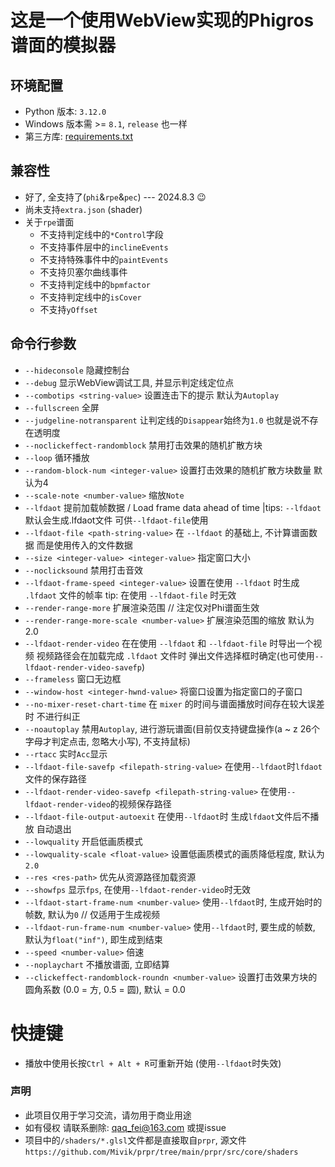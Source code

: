 # 这是一个使用WebView实现的Phigros谱面的模拟器

## 环境配置
- Python 版本: `3.12.0`
- Windows 版本需 >= `8.1`, `release` 也一样
- 第三方库: [requirements.txt](./requirements.txt)

## 兼容性
- 好了, 全支持了(`phi`&`rpe`&`pec`) --- 2024.8.3 😉
- 尚未支持`extra.json` (shader)
- 关于`rpe`谱面
    - 不支持判定线中的`*Control`字段
    - 不支持事件层中的`inclineEvents`
    - 不支持特殊事件中的`paintEvents`
    - 不支持贝塞尔曲线事件
    - 不支持判定线中的`bpmfactor`
    - 不支持判定线中的`isCover`
    - 不支持`yOffset`

## 命令行参数
- `--hideconsole` 隐藏控制台
- `--debug` 显示WebView调试工具, 并显示判定线定位点
- `--combotips <string-value>` 设置连击下的提示 默认为`Autoplay`
- `--fullscreen` 全屏
- `--judgeline-notransparent` 让判定线的`Disappear`始终为`1.0` 也就是说不存在透明度
- `--noclickeffect-randomblock` 禁用打击效果的随机扩散方块
- `--loop` 循环播放
- `--random-block-num <integer-value>` 设置打击效果的随机扩散方块数量 默认为4
- `--scale-note <number-value>` 缩放`Note`
- `--lfdaot` 提前加载帧数据 / Load frame data ahead of time |tips: `--lfdaot`默认会生成.lfdaot文件 可供`--lfdaot-file`使用
- `--lfdaot-file <path-string-value>` 在 `--lfdaot` 的基础上, 不计算谱面数据 而是使用传入的文件数据
- `--size <integer-value> <integer-value>` 指定窗口大小
- `--noclicksound` 禁用打击音效
- `--lfdaot-frame-speed <integer-value>` 设置在使用 `--lfdaot` 时生成 `.lfdaot` 文件的帧率 tip: 在使用 `--lfdaot-file` 时无效
- `--render-range-more` 扩展渲染范围 // 注定仅对Phi谱面生效
- `--render-range-more-scale <number-value>` 扩展渲染范围的缩放 默认为2.0
- `--lfdaot-render-video` 在在使用 `--lfdaot` 和 `--lfdaot-file` 时导出一个视频 视频路径会在加载完成 `.lfdaot` 文件时 弹出文件选择框时确定(也可使用`--lfdaot-render-video-savefp`)
- `--frameless` 窗口无边框
- `--window-host <integer-hwnd-value>` 将窗口设置为指定窗口的子窗口
- `--no-mixer-reset-chart-time` 在 `mixer` 的时间与谱面播放时间存在较大误差时 不进行纠正
- `--noautoplay` 禁用`Autoplay`, 进行游玩谱面(目前仅支持键盘操作(a ~ z 26个字母才判定点击, 忽略大小写), 不支持鼠标)
- `--rtacc` 实时`Acc`显示
- `--lfdaot-file-savefp <filepath-string-value>` 在使用`--lfdaot`时`lfdaot`文件的保存路径
- `--lfdaot-render-video-savefp <filepath-string-value>` 在使用`--lfdaot-render-video`的视频保存路径
- `--lfdaot-file-output-autoexit` 在使用`--lfdaot`时 生成`lfdaot`文件后不播放 自动退出
- `--lowquality` 开启低画质模式
- `--lowquality-scale <float-value>` 设置低画质模式的画质降低程度, 默认为`2.0`
- `--res <res-path>` 优先从资源路径加载资源
- `--showfps` 显示`fps`, 在使用`--lfdaot-render-video`时无效
- `--lfdaot-start-frame-num <number-value>` 使用`--lfdaot`时, 生成开始时的帧数, 默认为`0` // 仅适用于生成视频
- `--lfdaot-run-frame-num <number-value>` 使用`--lfdaot`时, 要生成的帧数, 默认为`float("inf")`, 即生成到结束
- `--speed <number-value>` 倍速
- `--noplaychart` 不播放谱面, 立即结算
- `--clickeffect-randomblock-roundn <number-value>` 设置打击效果方块的圆角系数 (0.0 = 方, 0.5 = 圆), 默认 = 0.0

# 快捷键
- 播放中使用长按`Ctrl + Alt + R`可重新开始 (使用`--lfdaot`时失效)

### 声明
- 此项目仅用于学习交流，请勿用于商业用途
- 如有侵权 请联系删除: qaq_fei@163.com 或提issue
- 项目中的`/shaders/*.glsl`文件都是直接取自`prpr`, 源文件`https://github.com/Mivik/prpr/tree/main/prpr/src/core/shaders`